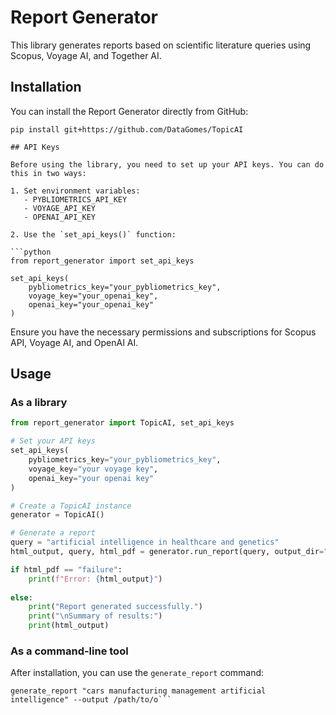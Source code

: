 # Report Generator

This library generates reports based on scientific literature queries using Scopus, Voyage AI, and Together AI.

## Installation

You can install the Report Generator directly from GitHub:

```
pip install git+https://github.com/DataGomes/TopicAI

## API Keys

Before using the library, you need to set up your API keys. You can do this in two ways:

1. Set environment variables:
   - PYBLIOMETRICS_API_KEY
   - VOYAGE_API_KEY
   - OPENAI_API_KEY

2. Use the `set_api_keys()` function:

```python
from report_generator import set_api_keys

set_api_keys(
    pybliometrics_key="your_pybliometrics_key",
    voyage_key="your_openai_key",
    openai_key="your_openai_key"
)
```

Ensure you have the necessary permissions and subscriptions for Scopus API, Voyage AI, and OpenAI AI.

## Usage

### As a library

```python
from report_generator import TopicAI, set_api_keys

# Set your API keys
set_api_keys(
    pybliometrics_key="your_pybliometrics_key",
    voyage_key="your voyage key",
    openai_key="your openai key"
)

# Create a TopicAI instance
generator = TopicAI()

# Generate a report
query = "artificial intelligence in healthcare and genetics"
html_output, query, html_pdf = generator.run_report(query, output_dir="/home/ag2418/.vscode/Results")

if html_pdf == "failure":
    print(f"Error: {html_output}")
    
else:
    print("Report generated successfully.")
    print("\nSummary of results:")
    print(html_output)
```


### As a command-line tool

After installation, you can use the `generate_report` command:

```
generate_report "cars manufacturing management artificial intelligence" --output /path/to/o```
